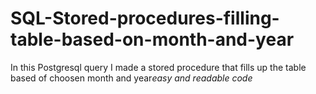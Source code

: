 # SQL-Stored-procedures-filling-table-based-on-month-and-year
In this Postgresql query I made a stored procedure that fills up the table based of choosen month and year*easy and readable code*
